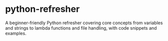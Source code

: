 # python-refresher
A beginner-friendly Python refresher covering core concepts from variables and strings to lambda functions and file handling, with code snippets and examples.
